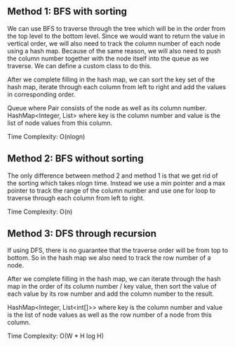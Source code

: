 ## Method 1: BFS with sorting

We can use BFS to traverse through the tree which will be in the order from the top level to the bottom level. Since we would want to return the value in 
vertical order, we will also need to track the column number of each node using a hash map. Because of the same reason, we will also need to push the 
column number together with the node itself into the queue as we traverse. We can define a custom class to do this. </br>

After we complete filling in the hash map, we can sort the key set of the hash map, iterate through each column from left to right and add the values 
in corresponding order. </br>
 
Queue<Pair> where Pair consists of the node as well as its column number. </br>
HashMap<Integer, List<Integer>> where key is the column number and value is the list of node values from this column.

Time Complexity: O(nlogn)

## Method 2: BFS without sorting

The only difference between method 2 and method 1 is that we get rid of the sorting which takes nlogn time. Instead we use a min pointer and a max pointer 
to track the range of the column number and use one for loop to traverse through each column from left to right.
  
Time Complexity: O(n)
  

## Method 3: DFS through recursion

If using DFS, there is no guarantee that the traverse order will be from top to bottom. So in the hash map we also need to track the row number of a node. </br>
  
After we complete filling in the hash map, we can iterate through the hash map in the order of its column number / key value, then sort the value of 
each value by its row number and add the column number to the result. </br>
  
HashMap<Integer, List<int[]>> where key is the column number and value is the list of node values as well as the row number of a node from this column. 

Time Complexity: O(W * H log H)
  
  
